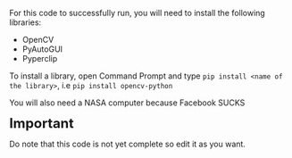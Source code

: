 For this code to successfully run, you will need to install the following libraries:
- OpenCV
- PyAutoGUI
- Pyperclip

To install a library, open Command Prompt and type `pip install <name of the library>`, i.e `pip install opencv-python`

You will also need a NASA computer because Facebook SUCKS

<span style="font-size: 24px;">**Important**</span>

Do note that this code is not yet complete so edit it as you want.

